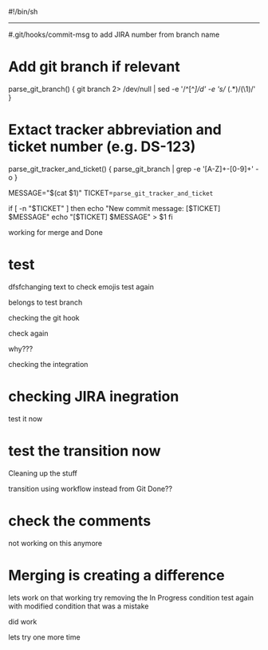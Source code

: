 #!/bin/sh
- - - - 
#.git/hooks/commit-msg to add JIRA number from branch name
# Add git branch if relevant
parse_git_branch() {
  git branch 2> /dev/null | sed -e '/^[^*]/d' -e 's/* \(.*\)/(\1)/'
}

# Extact tracker abbreviation and ticket number (e.g. DS-123)
parse_git_tracker_and_ticket() {
  parse_git_branch | grep -e '[A-Z]\+-[0-9]\+' -o
}

MESSAGE="$(cat $1)"
TICKET=`parse_git_tracker_and_ticket`

if [ -n "$TICKET" ]
then
   echo "New commit message: [$TICKET] $MESSAGE"
   echo "[$TICKET] $MESSAGE" > $1
fi

working for merge and Done
# test
dfsfchanging text to check emojis
test
again

belongs to test branch 

checking the git hook

check again

why???

checking the integration


# checking JIRA inegration

test it now

# test the transition now
Cleaning up the stuff


transition using workflow instead from Git
Done??

# check the comments
not working on this anymore


# Merging is creating a difference
lets work on that
working
try removing the In Progress condition
test again with modified condition
that was a mistake

did work

lets try one more time
